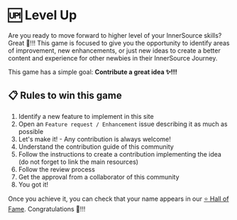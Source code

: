# 🆙 Level Up

Are you ready to move forward to higher level of your InnerSource skills? Great 💪!!! This game is
focused to give you the opportunity to identify areas of improvement, new enhancements, or just new
ideas to create a better content and experience for other newbies in their InnerSource Journey.

This game has a simple goal: **Contribute a great idea ✨!!!**

## 📋 Rules to win this game

1. Identify a new feature to implement in this site
2. Open an `Feature request / Enhancement` issue describing it as much as possible
3. Let's make it! - Any contribution is always welcome!
4. Understand the contribution guide of this community
5. Follow the instructions to create a contribution implementing the idea (do not forget to link the main resources)
6. Follow the review process
7. Get the approval from a collaborator of this community
8. You got it!

Once you achieve it, you can check that your name appears in our [⭐ Hall of Fame](../CONTRIBUTORS.md).
Congratulations 🥇!!!
